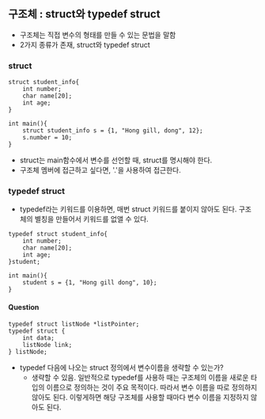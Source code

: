 ## 구조체 : struct와 typedef struct

- 구조체는 직접 변수의 형태를 만들 수 있는 문법을 말함
- 2가지 종류가 존재, struct와 typedef struct

### struct

```
struct student_info{
    int number;
    char name[20];
    int age;
}

int main(){
    struct student_info s = {1, "Hong gill, dong", 12};
    s.number = 10;
}
```

- struct는 main함수에서 변수를 선언할 때, struct를 명시해야 한다.
- 구조체 멤버에 접근하고 싶다면, '.'을 사용하여 접근한다.

### typedef struct

- typedef라는 키워드를 이용하면, 매번 struct 키워드를 붙이지 않아도 된다. 구조체의 별칭을 만들어서 키워드를 없앨 수 있다.

```
typedef struct student_info{
    int number;
    char name[20];
    int age;
}student;

int main(){
    student s = {1, "Hong gill dong", 10};
}
```

#### Question

```
typedef struct listNode *listPointer;
typedef struct {
    int data;
    listNode link;
} listNode;
```

- typedef 다음에 나오는 struct 정의에서 변수이름을 생략할 수 있는가?
  - 생략할 수 있음. 일반적으로 typedef를 사용하 때는 구조체의 이름을 새로운 타입의 이름으로 정의하는 것이 주요 목적이다. 따라서 변수 이름을 따로 정의하지 않아도 된다. 이렇게하면 해당 구조체를 사용할 때마다 변수 이름을 지정하지 않아도 된다.
